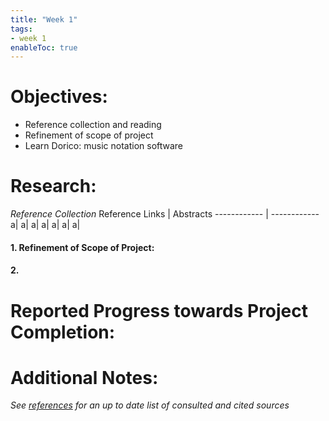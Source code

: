 ```yaml
---
title: "Week 1"
tags:
- week 1
enableToc: true
---
```


# Objectives: 
- Reference collection and reading
- Refinement of scope of project
- Learn Dorico: music notation software


# Research:

_Reference Collection_
Reference Links | Abstracts
------------ | ------------
a| 
a| 
a|
a|
a|
a|
a|



#### 1. Refinement of Scope of Project: 

#### 2. 


# Reported Progress towards Project Completion:


# Additional Notes:

*See [references](/notes/vault/references.md) for an up to date list of consulted and cited sources*